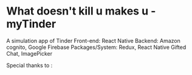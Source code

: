# What doesn't kill u makes u - myTinder
A simulation app of Tinder
Front-end: React Native
Backend: Amazon cognito, Google Firebase
Packages/System: Redux, React Native Gifted Chat, ImagePicker



























Special thanks to : 
